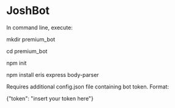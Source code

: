 # JoshBot


In command line, execute:


  mkdir premium_bot
  
  
  cd premium_bot
  
  
  npm init
  
  
  npm install eris express body-parser


 


Requires additional config.json file containing bot token. Format:


{"token": "insert your token here"}
